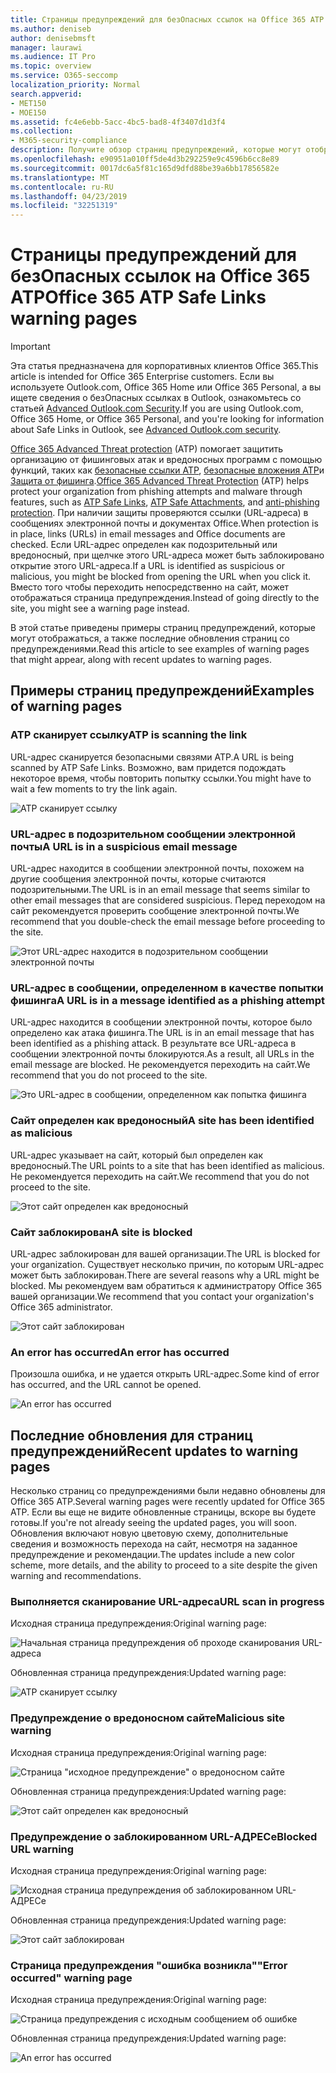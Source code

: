 ```yaml
---
title: Страницы предупреждений для безОпасных ссылок на Office 365 ATP
ms.author: deniseb
author: denisebmsft
manager: laurawi
ms.audience: IT Pro
ms.topic: overview
ms.service: O365-seccomp
localization_priority: Normal
search.appverid:
- MET150
- MOE150
ms.assetid: fc4e6ebb-5acc-4bc5-bad8-4f3407d1d3f4
ms.collection:
- M365-security-compliance
description: Получите обзор страниц предупреждений, которые могут отображаться при работе с Office 365 Advanced Threat protection.
ms.openlocfilehash: e90951a010ff5de4d3b292259e9c4596b6cc8e89
ms.sourcegitcommit: 0017dc6a5f81c165d9dfd88be39a6bb17856582e
ms.translationtype: MT
ms.contentlocale: ru-RU
ms.lasthandoff: 04/23/2019
ms.locfileid: "32251319"
---
```

# <a name="office-365-atp-safe-links-warning-pages"></a><span data-ttu-id="551c9-103">Страницы предупреждений для безОпасных ссылок на Office 365 ATP</span><span class="sxs-lookup"><span data-stu-id="551c9-103">Office 365 ATP Safe Links warning pages</span></span>

> [!IMPORTANT]
> <span data-ttu-id="551c9-104">Эта статья предназначена для корпоративных клиентов Office 365.</span><span class="sxs-lookup"><span data-stu-id="551c9-104">This article is intended for Office 365 Enterprise customers.</span></span> <span data-ttu-id="551c9-105">Если вы используете Outlook.com, Office 365 Home или Office 365 Personal, а вы ищете сведения о безОпасных ссылках в Outlook, ознакомьтесь со статьей [Advanced Outlook.com Security](https://support.office.com/article/advanced-outlook-com-security-for-office-365-subscribers-882d2243-eab9-4545-a58a-b36fee4a46e2).</span><span class="sxs-lookup"><span data-stu-id="551c9-105">If you are using Outlook.com, Office 365 Home, or Office 365 Personal, and you're looking for information about Safe Links in Outlook, see [Advanced Outlook.com security](https://support.office.com/article/advanced-outlook-com-security-for-office-365-subscribers-882d2243-eab9-4545-a58a-b36fee4a46e2).</span></span>

<span data-ttu-id="551c9-106">[Office 365 Advanced Threat protection](office-365-atp.md) (ATP) помогает защитить организацию от фишинговых атак и вредоносных программ с помощью функций, таких как [безопасные ссылки ATP](atp-safe-links.md), [безопасные вложения ATP](atp-safe-attachments.md)и [Защита от фишинга](anti-phishing-protection.md).</span><span class="sxs-lookup"><span data-stu-id="551c9-106">[Office 365 Advanced Threat Protection](office-365-atp.md) (ATP) helps protect your organization from phishing attempts and malware through features, such as [ATP Safe Links](atp-safe-links.md), [ATP Safe Attachments](atp-safe-attachments.md), and [anti-phishing protection](anti-phishing-protection.md).</span></span> <span data-ttu-id="551c9-107">При наличии защиты проверяются ссылки (URL-адреса) в сообщениях электронной почты и документах Office.</span><span class="sxs-lookup"><span data-stu-id="551c9-107">When protection is in place, links (URLs) in email messages and Office documents are checked.</span></span> <span data-ttu-id="551c9-108">Если URL-адрес определен как подозрительный или вредоносный, при щелчке этого URL-адреса может быть заблокировано открытие этого URL-адреса.</span><span class="sxs-lookup"><span data-stu-id="551c9-108">If a URL is identified as suspicious or malicious, you might be blocked from opening the URL when you click it.</span></span> <span data-ttu-id="551c9-109">Вместо того чтобы переходить непосредственно на сайт, может отображаться страница предупреждения.</span><span class="sxs-lookup"><span data-stu-id="551c9-109">Instead of going directly to the site, you might see a warning page instead.</span></span> 
  
<span data-ttu-id="551c9-110">В этой статье приведены примеры страниц предупреждений, которые могут отображаться, а также последние обновления страниц со предупреждениями.</span><span class="sxs-lookup"><span data-stu-id="551c9-110">Read this article to see examples of warning pages that might appear, along with recent updates to warning pages.</span></span>
  
## <a name="examples-of-warning-pages"></a><span data-ttu-id="551c9-111">Примеры страниц предупреждений</span><span class="sxs-lookup"><span data-stu-id="551c9-111">Examples of warning pages</span></span>

### <a name="atp-is-scanning-the-link"></a><span data-ttu-id="551c9-112">ATP сканирует ссылку</span><span class="sxs-lookup"><span data-stu-id="551c9-112">ATP is scanning the link</span></span>

<span data-ttu-id="551c9-113">URL-адрес сканируется безопасными связями ATP.</span><span class="sxs-lookup"><span data-stu-id="551c9-113">A URL is being scanned by ATP Safe Links.</span></span> <span data-ttu-id="551c9-114">Возможно, вам придется подождать некоторое время, чтобы повторить попытку ссылки.</span><span class="sxs-lookup"><span data-stu-id="551c9-114">You might have to wait a few moments to try the link again.</span></span>

![ATP сканирует ссылку](media/ee8dd5ed-6b91-4248-b054-12b719e8d0ed.png)

### <a name="a-url-is-in-a-suspicious-email-message"></a><span data-ttu-id="551c9-116">URL-адрес в подозрительном сообщении электронной почты</span><span class="sxs-lookup"><span data-stu-id="551c9-116">A URL is in a suspicious email message</span></span>

<span data-ttu-id="551c9-117">URL-адрес находится в сообщении электронной почты, похожем на другие сообщения электронной почты, которые считаются подозрительными.</span><span class="sxs-lookup"><span data-stu-id="551c9-117">The URL is in an email message that seems similar to other email messages that are considered suspicious.</span></span> <span data-ttu-id="551c9-118">Перед переходом на сайт рекомендуется проверить сообщение электронной почты.</span><span class="sxs-lookup"><span data-stu-id="551c9-118">We recommend that you double-check the email message before proceeding to the site.</span></span>

![Этот URL-адрес находится в подозрительном сообщении электронной почты](media/33f57923-23e3-4b0f-838b-6ad589ba897b.png)

### <a name="a-url-is-in-a-message-identified-as-a-phishing-attempt"></a><span data-ttu-id="551c9-120">URL-адрес в сообщении, определенном в качестве попытки фишинга</span><span class="sxs-lookup"><span data-stu-id="551c9-120">A URL is in a message identified as a phishing attempt</span></span>

<span data-ttu-id="551c9-121">URL-адрес находится в сообщении электронной почты, которое было определено как атака фишинга.</span><span class="sxs-lookup"><span data-stu-id="551c9-121">The URL is in an email message that has been identified as a phishing attack.</span></span> <span data-ttu-id="551c9-122">В результате все URL-адреса в сообщении электронной почты блокируются.</span><span class="sxs-lookup"><span data-stu-id="551c9-122">As a result, all URLs in the email message are blocked.</span></span> <span data-ttu-id="551c9-123">Не рекомендуется переходить на сайт.</span><span class="sxs-lookup"><span data-stu-id="551c9-123">We recommend that you do not proceed to the site.</span></span>

![Это URL-адрес в сообщении, определенном как попытка фишинга](media/6e544a28-0604-4821-aba6-d5a57bb917e5.png)

### <a name="a-site-has-been-identified-as-malicious"></a><span data-ttu-id="551c9-125">Сайт определен как вредоносный</span><span class="sxs-lookup"><span data-stu-id="551c9-125">A site has been identified as malicious</span></span>

<span data-ttu-id="551c9-126">URL-адрес указывает на сайт, который был определен как вредоносный.</span><span class="sxs-lookup"><span data-stu-id="551c9-126">The URL points to a site that has been identified as malicious.</span></span>  <br/> <span data-ttu-id="551c9-127">Не рекомендуется переходить на сайт.</span><span class="sxs-lookup"><span data-stu-id="551c9-127">We recommend that you do not proceed to the site.</span></span>

![Этот сайт определен как вредоносный](media/058883c8-23f0-4672-9c1c-66b084796177.png)

### <a name="a-site-is-blocked"></a><span data-ttu-id="551c9-129">Сайт заблокирован</span><span class="sxs-lookup"><span data-stu-id="551c9-129">A site is blocked</span></span>

<span data-ttu-id="551c9-130">URL-адрес заблокирован для вашей организации.</span><span class="sxs-lookup"><span data-stu-id="551c9-130">The URL is blocked for your organization.</span></span> <span data-ttu-id="551c9-131">Существует несколько причин, по которым URL-адрес может быть заблокирован.</span><span class="sxs-lookup"><span data-stu-id="551c9-131">There are several reasons why a URL might be blocked.</span></span> <span data-ttu-id="551c9-132">Мы рекомендуем вам обратиться к администратору Office 365 вашей организации.</span><span class="sxs-lookup"><span data-stu-id="551c9-132">We recommend that you contact your organization's Office 365 administrator.</span></span>

![Этот сайт заблокирован](media/6b4bda2d-a1e6-419e-8b10-588e83c3af3f.png)

### <a name="an-error-has-occurred"></a><span data-ttu-id="551c9-134">An error has occurred</span><span class="sxs-lookup"><span data-stu-id="551c9-134">An error has occurred</span></span>

<span data-ttu-id="551c9-135">Произошла ошибка, и не удается открыть URL-адрес.</span><span class="sxs-lookup"><span data-stu-id="551c9-135">Some kind of error has occurred, and the URL cannot be opened.</span></span>

![An error has occurred](media/2f7465a4-1cf4-4c1c-b7d4-3c07e4b795b4.png)

## <a name="recent-updates-to-warning-pages"></a><span data-ttu-id="551c9-137">Последние обновления для страниц предупреждений</span><span class="sxs-lookup"><span data-stu-id="551c9-137">Recent updates to warning pages</span></span>

<span data-ttu-id="551c9-138">Несколько страниц со предупреждениями были недавно обновлены для Office 365 ATP.</span><span class="sxs-lookup"><span data-stu-id="551c9-138">Several warning pages were recently updated for Office 365 ATP.</span></span> <span data-ttu-id="551c9-139">Если вы еще не видите обновленные страницы, вскоре вы будете готовы.</span><span class="sxs-lookup"><span data-stu-id="551c9-139">If you're not already seeing the updated pages, you will soon.</span></span> <span data-ttu-id="551c9-140">Обновления включают новую цветовую схему, дополнительные сведения и возможность перехода на сайт, несмотря на заданное предупреждение и рекомендации.</span><span class="sxs-lookup"><span data-stu-id="551c9-140">The updates include a new color scheme, more details, and the ability to proceed to a site despite the given warning and recommendations.</span></span>

### <a name="url-scan-in-progress"></a><span data-ttu-id="551c9-141">Выполняется сканирование URL-адреса</span><span class="sxs-lookup"><span data-stu-id="551c9-141">URL scan in progress</span></span>

<span data-ttu-id="551c9-142">Исходная страница предупреждения:</span><span class="sxs-lookup"><span data-stu-id="551c9-142">Original warning page:</span></span>

![Начальная страница предупреждения об проходе сканирования URL-адреса](media/04368763-763f-43d6-94a4-a48291d36893.png)

<span data-ttu-id="551c9-144">Обновленная страница предупреждения:</span><span class="sxs-lookup"><span data-stu-id="551c9-144">Updated warning page:</span></span>

![ATP сканирует ссылку](media/ee8dd5ed-6b91-4248-b054-12b719e8d0ed.png)

### <a name="malicious-site-warning"></a><span data-ttu-id="551c9-146">Предупреждение о вредоносном сайте</span><span class="sxs-lookup"><span data-stu-id="551c9-146">Malicious site warning</span></span>

<span data-ttu-id="551c9-147">Исходная страница предупреждения:</span><span class="sxs-lookup"><span data-stu-id="551c9-147">Original warning page:</span></span>

![Страница "исходное предупреждение" о вредоносном сайте](media/b9efda09-6dd8-46ef-82cb-56e4d538b8f5.png)

<span data-ttu-id="551c9-149">Обновленная страница предупреждения:</span><span class="sxs-lookup"><span data-stu-id="551c9-149">Updated warning page:</span></span>

![Этот сайт определен как вредоносный](media/058883c8-23f0-4672-9c1c-66b084796177.png)

### <a name="blocked-url-warning"></a><span data-ttu-id="551c9-151">Предупреждение о заблокированном URL-АДРЕСе</span><span class="sxs-lookup"><span data-stu-id="551c9-151">Blocked URL warning</span></span>

<span data-ttu-id="551c9-152">Исходная страница предупреждения:</span><span class="sxs-lookup"><span data-stu-id="551c9-152">Original warning page:</span></span>

![Исходная страница предупреждения об заблокированном URL-АДРЕСе](media/3d6ba028-30bf-45fc-958e-d3aad3defc83.png)

<span data-ttu-id="551c9-154">Обновленная страница предупреждения:</span><span class="sxs-lookup"><span data-stu-id="551c9-154">Updated warning page:</span></span>

![Этот сайт заблокирован](media/6b4bda2d-a1e6-419e-8b10-588e83c3af3f.png)

### <a name="error-occurred-warning-page"></a><span data-ttu-id="551c9-156">Страница предупреждения "ошибка возникла"</span><span class="sxs-lookup"><span data-stu-id="551c9-156">"Error occurred" warning page</span></span>

<span data-ttu-id="551c9-157">Исходная страница предупреждения:</span><span class="sxs-lookup"><span data-stu-id="551c9-157">Original warning page:</span></span>

![Страница предупреждения с исходным сообщением об ошибке](media/9aaa4383-2f23-48be-bdaa-8efbcb2acc70.png)

<span data-ttu-id="551c9-159">Обновленная страница предупреждения:</span><span class="sxs-lookup"><span data-stu-id="551c9-159">Updated warning page:</span></span>

![An error has occurred](media/2f7465a4-1cf4-4c1c-b7d4-3c07e4b795b4.png)
   
